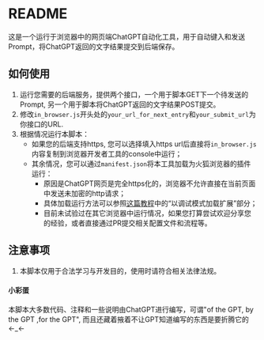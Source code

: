 # README

这是一个运行于浏览器中的网页端ChatGPT自动化工具，用于自动键入和发送Prompt，将ChatGPT返回的文字结果提交到后端保存。

## 如何使用

1. 运行您需要的后端服务，提供两个接口，一个用于脚本GET下一个待发送的Prompt, 另一个用于脚本将ChatGPT返回的文字结果POST提交。
2. 修改`in_browser.js`开头处的`your_url_for_next_entry`和`your_submit_url`为你接口的URL.
3. 根据情况运行本脚本：
   - 如果您的后端支持https, 您可以选择填入https url后直接将`in_browser.js`内容复制到浏览器开发者工具的console中运行；
   - 其余情况，您可以通过`manifest.json`将本工具加载为火狐浏览器的插件运行：
     - 原因是ChatGPT网页是完全https化的，浏览器不允许直接在当前页面中发送未加密的http请求；
     - 具体加载运行方法可以参照[这篇教程](https://zhuanlan.zhihu.com/p/390304772#%E4%BB%A5%E8%B0%83%E8%AF%95%E6%A8%A1%E5%BC%8F%E5%8A%A0%E8%BD%BD%E6%89%A9%E5%B1%95)中的“以调试模式加载扩展”部分；
     - 目前未试验过在其它浏览器中运行情况，如果您打算尝试欢迎分享您的经验，或者直接通过PR提交相关配置文件和流程等。


## 注意事项

1. 本脚本仅用于合法学习与开发目的，使用时请符合相关法律法规。

#### 



















#### 小彩蛋

本脚本大多数代码、注释和一些说明由ChatGPT进行编写，可谓"of the GPT, by the GPT ,for the GPT", 而且还藏着掖着不让GPT知道编写的东西是要折腾它的←_←